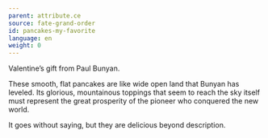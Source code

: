 ```yaml
---
parent: attribute.ce
source: fate-grand-order
id: pancakes-my-favorite
language: en
weight: 0
---
```


Valentine’s gift from Paul Bunyan.

These smooth, flat pancakes are like wide open land that Bunyan has leveled. Its glorious, mountainous toppings that seem to reach the sky itself must represent the great prosperity of the pioneer who conquered the new world.

It goes without saying, but they are delicious beyond description.
